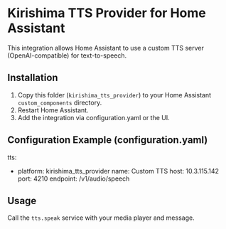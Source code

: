 # Kirishima TTS Provider for Home Assistant

This integration allows Home Assistant to use a custom TTS server (OpenAI-compatible) for text-to-speech.

## Installation
1. Copy this folder (`kirishima_tts_provider`) to your Home Assistant `custom_components` directory.
2. Restart Home Assistant.
3. Add the integration via configuration.yaml or the UI.

## Configuration Example (configuration.yaml)
tts:
  - platform: kirishima_tts_provider
    name: Custom TTS
    host: 10.3.115.142
    port: 4210
    endpoint: /v1/audio/speech

## Usage
Call the `tts.speak` service with your media player and message.
